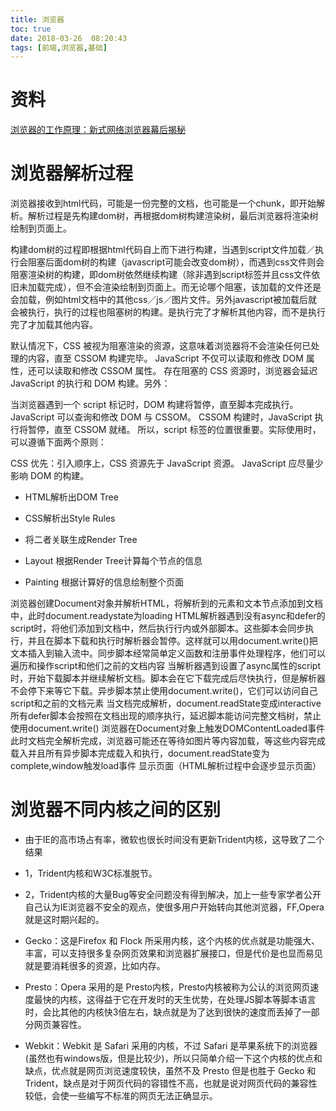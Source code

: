 ```yaml
---
title: 浏览器
toc: true
date: 2018-03-26  08:20:43
tags: [前端,浏览器,基础]
---
```


# 资料

[浏览器的工作原理：新式网络浏览器幕后揭秘](https://www.html5rocks.com/zh/tutorials/internals/howbrowserswork/)

# 浏览器解析过程


浏览器接收到html代码，可能是一份完整的文档，也可能是一个chunk，即开始解析。解析过程是先构建dom树，再根据dom树构建渲染树，最后浏览器将渲染树绘制到页面上。    
 
  构建dom树的过程即根据html代码自上而下进行构建，当遇到script文件加载／执行会阻塞后面dom树的构建（javascript可能会改变dom树），而遇到css文件则会阻塞渲染树的构建，即dom树依然继续构建（除非遇到script标签并且css文件依旧未加载完成），但不会渲染绘制到页面上。而无论哪个阻塞，该加载的文件还是会加载，例如html文档中的其他css／js／图片文件。另外javascript被加载后就会被执行，执行的过程也阻塞树的构建。是执行完了才解析其他内容，而不是执行完了才加载其他内容。

默认情况下，CSS 被视为阻塞渲染的资源，这意味着浏览器将不会渲染任何已处理的内容，直至 CSSOM 构建完毕。
JavaScript 不仅可以读取和修改 DOM 属性，还可以读取和修改 CSSOM 属性。
存在阻塞的 CSS 资源时，浏览器会延迟 JavaScript 的执行和 DOM 构建。另外：

当浏览器遇到一个 script 标记时，DOM 构建将暂停，直至脚本完成执行。
JavaScript 可以查询和修改 DOM 与 CSSOM。
CSSOM 构建时，JavaScript 执行将暂停，直至 CSSOM 就绪。
所以，script 标签的位置很重要。实际使用时，可以遵循下面两个原则：

CSS 优先：引入顺序上，CSS 资源先于 JavaScript 资源。
JavaScript 应尽量少影响 DOM 的构建。


* HTML解析出DOM Tree

* CSS解析出Style Rules

* 将二者关联生成Render Tree

* Layout 根据Render Tree计算每个节点的信息

* Painting 根据计算好的信息绘制整个页面



浏览器创建Document对象并解析HTML，将解析到的元素和文本节点添加到文档中，此时document.readystate为loading
HTML解析器遇到没有async和defer的script时，将他们添加到文档中，然后执行行内或外部脚本。这些脚本会同步执行，并且在脚本下载和执行时解析器会暂停。这样就可以用document.write()把文本插入到输入流中。同步脚本经常简单定义函数和注册事件处理程序，他们可以遍历和操作script和他们之前的文档内容
当解析器遇到设置了async属性的script时，开始下载脚本并继续解析文档。脚本会在它下载完成后尽快执行，但是解析器不会停下来等它下载。异步脚本禁止使用document.write()，它们可以访问自己script和之前的文档元素
当文档完成解析，document.readState变成interactive
所有defer脚本会按照在文档出现的顺序执行，延迟脚本能访问完整文档树，禁止使用document.write()
浏览器在Document对象上触发DOMContentLoaded事件
此时文档完全解析完成，浏览器可能还在等待如图片等内容加载，等这些内容完成载入并且所有异步脚本完成载入和执行，document.readState变为complete,window触发load事件
显示页面（HTML解析过程中会逐步显示页面）


# 浏览器不同内核之间的区别



* 由于IE的高市场占有率，微软也很长时间没有更新Trident内核，这导致了二个结果
* 1，Trident内核和W3C标准脱节。
* 2，Trident内核的大量Bug等安全问题没有得到解决，加上一些专家学者公开自己认为IE浏览器不安全的观点，使很多用户开始转向其他浏览器，FF,Opera就是这时期兴起的。

* Gecko：这是Firefox 和 Flock 所采用内核，这个内核的优点就是功能强大、丰富，可以支持很多复杂网页效果和浏览器扩展接口，但是代价是也显而易见就是要消耗很多的资源，比如内存。

* Presto：Opera 采用的是 Presto内核，Presto内核被称为公认的浏览网页速度最快的内核，这得益于它在开发时的天生优势，在处理JS脚本等脚本语言时，会比其他的内核快3倍左右，缺点就是为了达到很快的速度而丢掉了一部分网页兼容性。

* Webkit：Webkit 是 Safari 采用的内核，不过 Safari 是苹果系统下的浏览器(虽然也有windows版，但是比较少)，所以只简单介绍一下这个内核的优点和缺点，优点就是网页浏览速度较快，虽然不及 Presto 但是也胜于 Gecko 和 Trident，缺点是对于网页代码的容错性不高，也就是说对网页代码的兼容性较低，会使一些编写不标准的网页无法正确显示。

